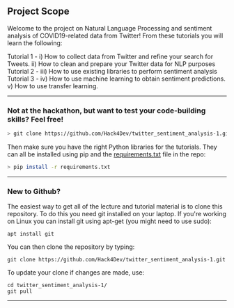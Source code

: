## Project Scope

Welcome to the project on Natural Language Processing and sentiment analysis of COVID19-related data from Twitter! From these tutorials you will learn the following:

Tutorial 1 - i) How to collect data from Twitter and refine your search for Tweets. ii) How to clean and prepare your Twitter data for NLP purposes  
Tutorial 2 - iii) How to use existing libraries to perform sentiment analysis  
Tutorial 3 - iv) How to use machine learning to obtain sentiment predictions. v) How to use transfer learning. 

-----

### Not at the hackathon, but want to test your code-building skills? Feel free!

```bash
> git clone https://github.com/Hack4Dev/twitter_sentiment_analysis-1.git
```

Then make sure you have the right Python libraries for the tutorials. They can all be installed using pip and the [requirements.txt](https://github.com/Hack4Dev/twitter_sentiment_analysis-1/blob/master/requirements.txt) file in the repo:

```bash
> pip install -r requirements.txt
```

-----

### New to Github?

The easiest way to get all of the lecture and tutorial material is to clone this repository. To do this you need git installed on your laptop. If you're working on Linux you can install git using apt-get (you might need to use sudo):

```
apt install git
```

You can then clone the repository by typing:

```
git clone https://github.com/Hack4Dev/twitter_sentiment_analysis-1.git
```

To update your clone if changes are made, use:

```
cd twitter_sentiment_analysis-1/
git pull
```

-----
